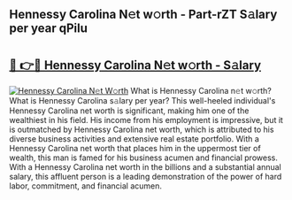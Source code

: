 ## Hennessy Carolina N𝚎t w𝚘rth - Part-rZT S𝚊lary per year qPilu

# <h2><a href="http://gc0ef2n.nevu.top/?p=Hennessy+Carolina">🔗 👉🔴 Hennessy Carolina N𝚎t w𝚘rth - S𝚊lary</a></h2>

[![Hennessy Carolina N𝚎t W𝚘rth](https://i.imgur.com/Oavwk0R.jpeg)](http://gc0ef2n.nevu.top/?p=Hennessy+Carolina)
What is Hennessy Carolina n𝚎t w𝚘rth? What is Hennessy Carolina s𝚊lary per year?
This well-heeled individual's Hennessy Carolina net worth is significant, making him one of the wealthiest in his field. His income from his employment is impressive, but it is outmatched by Hennessy Carolina net worth, which is attributed to his diverse business activities and extensive real estate portfolio. With a Hennessy Carolina net worth that places him in the uppermost tier of wealth, this man is famed for his business acumen and financial prowess. With a Hennessy Carolina net worth in the billions and a substantial annual salary, this affluent person is a leading demonstration of the power of hard labor, commitment, and financial acumen.

